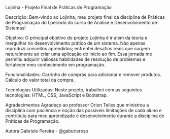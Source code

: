 Lojinha - Projeto Final de Práticas de Programação

Descrição:
Bem-vindo ao Lojinha, meu projeto final da disciplina de Práticas de Programação do I período do curso de
Análise e Desenvolvimento de Sistemas!

Objetivo:
O principal objetivo do projeto Lojinha é ir além da teoria e mergulhar no desenvolvimento prático de um sistema. 
Não apenas reproduzi conceitos aprendidos; enfrentei desafios reais que surgem naturalmente ao criar uma aplicação
do início ao fim. Essa jornada me permitiu adquirir valiosas habilidades de resolução de problemas 
e fortalecer meu conhecimento em programação.

Funcionalidades:
Carrinho de compras para adicionar e remover produtos.
Cálculo do valor total da compra.

Tecnologias Utilizadas:
Neste projeto, trabalhei com as seguintes tecnologias: HTML, CSS, JavaScript e Bootstrap.

Agradecimentos
Agradeço ao professor Orion Telles que ministrou a disciplina com paciência e noção das possíveis limitações de cada aluno e contribuiu para meu aprendizado e desenvolvimento durante a disciplina de Práticas de Programação.


Autora
Gabriele Pereira - @gaburieresp
